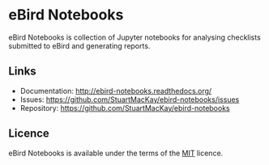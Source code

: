 # eBird Notebooks

eBird Notebooks is collection of Jupyter notebooks for analysing checklists 
submitted to eBird and generating reports.

## Links

* Documentation: http://ebird-notebooks.readthedocs.org/
* Issues: https://github.com/StuartMacKay/ebird-notebooks/issues
* Repository: https://github.com/StuartMacKay/ebird-notebooks

## Licence

eBird Notebooks is available under the terms of the [MIT](https://opensource.org/licenses/MIT) licence.
